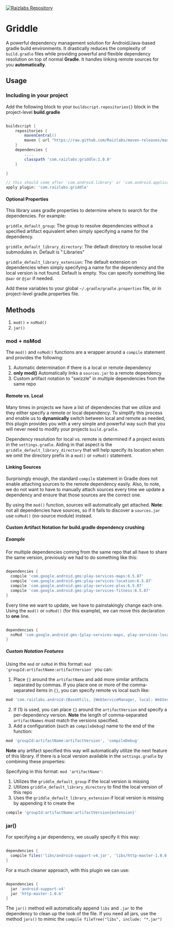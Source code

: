 [![Raizlabs Repository](http://img.shields.io/badge/Raizlabs%20Repository-1.0.0-blue.svg?style=flat)](https://github.com/Raizlabs/maven-releases)

# Griddle

A powerful dependency management solution for Android/Java-based gradle build environments. It drastically reduces the complexity of ```build.gradle``` files while providing powerful and flexible dependency resolution on top of normal **Gradle**. It handles linking remote sources for you __automatically__.
## Usage

### Including in your project

Add the following block to your ```buildscript.repositories{}``` block in the project-level **build.gradle** 

```groovy

buildscript {
    repositories {
        mavenCentral()
        maven { url "https://raw.github.com/Raizlabs/maven-releases/master/releases" }
    }
    dependencies {
        ....
        classpath 'com.raizlabs:griddle:1.0.0'
    }

}

// this should come after 'com.android.library' or 'com.android.application
apply plugin: 'com.raizlabs.griddle'

```

#### Optional Properties

This library uses gradle properties to determine where to search for the dependencies. For example:

```griddle_default_group```: The group to resolve dependencies without a specified artifact equivalent when simply specifying a name for the dependency.

```griddle_default_library_directory```: The default directory to resolve local submodules in. Default is ":Libraries"

```griddle_default_library_extension```: The default extension on dependencies when simply specifying a name for the dependency and the local version is not found. Default is empty. You can specify something like ```@aar``` or ```@jar``` if needed. 

Add these variables to your global ```~/.gradle/gradle.properties``` file, or in project-level gradle.properties file. 

## Methods

  1. ```mod()``` + ```nsMod()```
  2. ```jar()```

### mod + nsMod

The ```mod()``` and ```nsMod()``` functions are a wrapper around a ```compile``` statement and provides the following:

  1. Automatic determination if there is a local or remote dependency 
  2. **only mod()** Automatically links a ```sources.jar``` to a remote dependency 
  3. Custom artifact notation to "swizzle" in multiple dependencies from the same repo

#### Remote vs. Local

Many times in projects we have a list of dependencies that we utilize and they either specify a remote or local dependency. To simplify this process and enable us to __dynamically__ switch between local and remote as needed, this plugin provides you with a very simple and powerful way such that you will never need to modify your projects ```build.gradle```. 

Dependency resolution for local vs. remote is determined if a project exists in the ```settings.gradle```. Aiding in that aspect is the ```griddle_default_library_directory``` that will help specify its location when we omit the directory prefix in a ```mod()``` or ```nsMod()``` statement. 

#### Linking Sources

Surprisingly enough, the standard ```compile``` statement in Gradle does not enable attaching sources to the remote dependency easily. Also, to note, we do not want to have to manually attach sources every time we update a dependency and ensure that those sources are the correct one.

By using the ```mod()``` function, sources will automatically get attached. **Note**: not all dependencies have sources, so if it fails to discover a ```sources.jar``` use ```nsMod()``` (no-source module) instead.

#### Custom Artifact Notation for build.gradle dependency crushing

##### Example

For multiple dependencies coming from the same repo that all have to share the same version, previously we had to do something like this:

```groovy

dependencies {
  compile 'com.google.android.gms:play-services-maps:6.5.87'
  compile 'com.google.android.gms:play-services-location:6.5.87'
  compile 'com.google.android.gms:play-services-plus:6.5.87'
  compile 'com.google.android.gms:play-services-fitness:6.5.87'
}

```

Every time we want to update, we have to painstakingly change each one. Using the ```mod()``` or ```nsMod()``` (for this example), we can move this declaration to **one** line.

```groovy

dependencies {
  nsMod 'com.google.android.gms:{play-services-maps, play-services-location, play-services-plus, play-services-fitness}:6.5.87'
}

```

##### Custom Notation Features

 Using the ```mod``` or ```nsMod``` in this format: ```mod 'groupId:artifactName:artifactVersion'``` you can:
 
   1. Place ```{}``` around the ```artifactName``` and add more similar artifacts separated by commas. If you place one or more of the comma-separated items in ```{}```, you can specify remote vs local such like:
   
```groovy
mod 'com.raizlabs.android:{BaseUtils, {WebServiceManager, local: WebServiceManager:WebServiceManager}}:1.0.0'
```

   2. If (1) is used, you can place ```{}``` around the ```artifactVersion``` and specify a per-dependency version. **Note** the length of comma-separated ```artifactNames``` must match the versions specified.
   3. Add a configuration (such as ```compileDebug```) name to the end of the function:
   
```groovy
mod 'groupId:artifactName:artifactVersion', 'compileDebug'
```

**Note** any artifact specified this way will automatically utilize the next feature of this library. If there is a local version available in the ```settings.gradle``` by combining these properties:  

 Specifying in this format: ```mod 'artifactName'```:
  1. Utilizes the ```griddle_default_group``` if the local version is missing
  2. Utilizes ```griddle_default_library_directory``` to find the local version of this repo
  3. Uses the ```griddle_default_library_extension``` if local version is missing by appending it to create the 
 
```groovy
compile 'groupId:artifactName:artifactVersion{extension}'
```

### jar()

For specifying a jar dependency, we usually specify it this way:

```groovy

dependencies {
  compile files('libs/android-support-v4.jar', 'libs/http-master-1.0.6.jar')
}

```

For a much cleaner approach, with this plugin we can use:

```groovy

dependencies {
  jar 'android-support-v4'
  jar 'http-master-1.0.6'
}

```

The ```jar()``` method will automatically append ```libs``` and ```.jar``` to the dependency to clean up the look of the file. If you need all jars, use the method ```jars()``` to mimic the ```compile fileTree("libs", include: "*.jar")```
